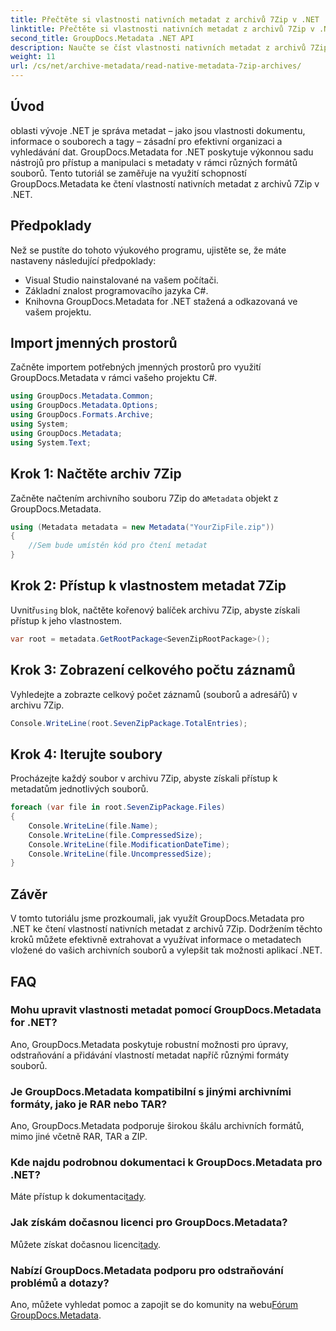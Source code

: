 ```yaml
---
title: Přečtěte si vlastnosti nativních metadat z archivů 7Zip v .NET
linktitle: Přečtěte si vlastnosti nativních metadat z archivů 7Zip v .NET
second_title: GroupDocs.Metadata .NET API
description: Naučte se číst vlastnosti nativních metadat z archivů 7Zip pomocí GroupDocs.Metadata pro .NET. Vylepšete možnosti správy dat své aplikace .NET.
weight: 11
url: /cs/net/archive-metadata/read-native-metadata-7zip-archives/
---
```

## Úvod
oblasti vývoje .NET je správa metadat – jako jsou vlastnosti dokumentu, informace o souborech a tagy – zásadní pro efektivní organizaci a vyhledávání dat. GroupDocs.Metadata for .NET poskytuje výkonnou sadu nástrojů pro přístup a manipulaci s metadaty v rámci různých formátů souborů. Tento tutoriál se zaměřuje na využití schopností GroupDocs.Metadata ke čtení vlastností nativních metadat z archivů 7Zip v .NET. 
## Předpoklady
Než se pustíte do tohoto výukového programu, ujistěte se, že máte nastaveny následující předpoklady:
- Visual Studio nainstalované na vašem počítači.
- Základní znalost programovacího jazyka C#.
- Knihovna GroupDocs.Metadata for .NET stažená a odkazovaná ve vašem projektu.

## Import jmenných prostorů
Začněte importem potřebných jmenných prostorů pro využití GroupDocs.Metadata v rámci vašeho projektu C#.
```csharp
using GroupDocs.Metadata.Common;
using GroupDocs.Metadata.Options;
using GroupDocs.Formats.Archive;
using System;
using GroupDocs.Metadata;
using System.Text;
```
## Krok 1: Načtěte archiv 7Zip
 Začněte načtením archivního souboru 7Zip do a`Metadata` objekt z GroupDocs.Metadata.
```csharp
using (Metadata metadata = new Metadata("YourZipFile.zip"))
{
    //Sem bude umístěn kód pro čtení metadat
}
```
## Krok 2: Přístup k vlastnostem metadat 7Zip
 Uvnitř`using` blok, načtěte kořenový balíček archivu 7Zip, abyste získali přístup k jeho vlastnostem.
```csharp
var root = metadata.GetRootPackage<SevenZipRootPackage>();
```
## Krok 3: Zobrazení celkového počtu záznamů
Vyhledejte a zobrazte celkový počet záznamů (souborů a adresářů) v archivu 7Zip.
```csharp
Console.WriteLine(root.SevenZipPackage.TotalEntries);
```
## Krok 4: Iterujte soubory
Procházejte každý soubor v archivu 7Zip, abyste získali přístup k metadatům jednotlivých souborů.
```csharp
foreach (var file in root.SevenZipPackage.Files)
{
    Console.WriteLine(file.Name);
    Console.WriteLine(file.CompressedSize);
    Console.WriteLine(file.ModificationDateTime);
    Console.WriteLine(file.UncompressedSize);
}
```

## Závěr
V tomto tutoriálu jsme prozkoumali, jak využít GroupDocs.Metadata pro .NET ke čtení vlastností nativních metadat z archivů 7Zip. Dodržením těchto kroků můžete efektivně extrahovat a využívat informace o metadatech vložené do vašich archivních souborů a vylepšit tak možnosti aplikací .NET.

## FAQ
### Mohu upravit vlastnosti metadat pomocí GroupDocs.Metadata for .NET?
Ano, GroupDocs.Metadata poskytuje robustní možnosti pro úpravy, odstraňování a přidávání vlastností metadat napříč různými formáty souborů.
### Je GroupDocs.Metadata kompatibilní s jinými archivními formáty, jako je RAR nebo TAR?
Ano, GroupDocs.Metadata podporuje širokou škálu archivních formátů, mimo jiné včetně RAR, TAR a ZIP.
### Kde najdu podrobnou dokumentaci k GroupDocs.Metadata pro .NET?
 Máte přístup k dokumentaci[tady](https://tutorials.groupdocs.com/metadata/net/).
### Jak získám dočasnou licenci pro GroupDocs.Metadata?
 Můžete získat dočasnou licenci[tady](https://purchase.groupdocs.com/temporary-license/).
### Nabízí GroupDocs.Metadata podporu pro odstraňování problémů a dotazy?
 Ano, můžete vyhledat pomoc a zapojit se do komunity na webu[Fórum GroupDocs.Metadata](https://forum.groupdocs.com/c/metadata/14).